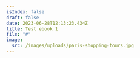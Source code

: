 ```yaml
---
isIndex: false
draft: false
date: 2023-06-28T12:13:23.434Z
title: Test ebook 1
file: "#"
image:
  src: /images/uploads/paris-shopping-tours.jpg
---
```

